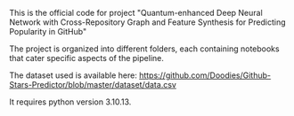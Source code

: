 This is the official code for project "Quantum-enhanced Deep Neural Network with Cross-Repository Graph and Feature Synthesis for Predicting Popularity in GitHub"

The project is organized into different folders, each containing notebooks that cater specific aspects of the pipeline.

The dataset used is available here: https://github.com/Doodies/Github-Stars-Predictor/blob/master/dataset/data.csv

It requires python version 3.10.13.


